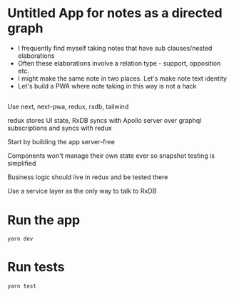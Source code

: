 # Untitled App for notes as a directed graph

-   I frequently find myself taking notes that have sub clauses/nested elaborations
-   Often these elaborations involve a relation type - support, opposition etc.
-   I might make the same note in two places. Let's make note text identity
-   Let's build a PWA where note taking in this way is not a hack

##

Use next, next-pwa, redux, rxdb, tailwind

redux stores UI state, RxDB syncs with Apollo server over graphql subscriptions and syncs with redux

Start by building the app server-free

Components won't manage their own state ever so snapshot testing is simplified

Business logic should live in redux and be tested there

Use a service layer as the only way to talk to RxDB

# Run the app

`yarn dev`

# Run tests

`yarn test`
